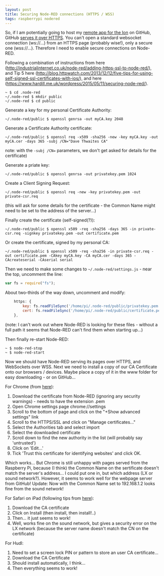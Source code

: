 ```yaml
---
layout: post
title: Securing Node-RED connections (HTTPS / WSS)
tags: raspberrypi nodered
---
```

So, if I am potentially going to host my [remote app for the Ion](https://github.com/DaveThw/EOSRemote) on GitHub, GitHub [serves it over HTTPS](https://davethw.github.io/EOSRemote/www/).  You can't open a standard websocket connection (ws://...) from an HTTPS page (probably wise!), only a secure one (wss://...).  Therefore I need to enable secure connections on Node-RED.

Following a combination of instructions from here (http://industrialinternet.co.uk/node-red/adding-https-ssl-to-node-red/), and Tip 5 here (http://blog.httpwatch.com/2013/12/12/five-tips-for-using-self-signed-ssl-certificates-with-ios/), and here (https://www.hardill.me.uk/wordpress/2015/05/11/securing-node-red/).

```shell
~ $ cd .node-red
~/.node-red $ mkdir public
~/.node-red $ cd public
```
Generate a key for my personal Certificate Authority:
```shell
~/.node-red/public $ openssl genrsa -out myCA.key 2048
```
Generate a Certificate Authority certificate:
```shell
~/.node-red/public $ openssl req -x509 -sha256 -new -key myCA.key -out myCA.cer -days 365 -subj /CN="Dave Thwaites CA"
```
note: with the `-subj /CN=` parameters, we don't get asked for details for the certificate)

Generate a priate key:
```shell
~/.node-red/public $ openssl genrsa -out privatekey.pem 1024
```
Create a Client Signing Request:
```shell
~/.node-red/public $ openssl req -new -key privatekey.pem -out private-csr.req
```
(this will ask for some details for the certificate - the Common Name might need to be set to the address of the server...)

Finally create the certificate (self-signed(?)):
```shell
~/.node-red/public $ openssl x509 -req -sha256 -days 365 -in private-csr.req -signkey privatekey.pem -out certificate.pem
```
Or create the certificate, signed by my personal CA:
```shell
~/.node-red/public $ openssl x509 -req -sha256 -in private-csr.req -out certificate.pem -CAkey myCA.key -CA myCA.cer -days 365 -CAcreateserial -CAserial serial
```

Then we need to make some changes to `~/.node-red/settings.js` - near the top, uncomment the line:
```javascript
var fs = require("fs");
```
About two-thirds of the way down, uncomment and modify:
```javascript
    https: {
        key: fs.readFileSync('/home/pi/.node-red/public/privatekey.pem'),
        cert: fs.readFileSync('/home/pi/.node-red/public/certificate.pem')
    },
```
(note: I can't work out where Node-RED is looking for these files - without a full path it seems that Node-RED can't find them when starting up...)

Then finally re-start Node-RED:
```shell
~ $ node-red-stop
~ $ node-red-start
```

Now we should have Node-RED serving its pages over HTTPS, and WebSockets over WSS.  Next we need to install a copy of our CA Certificate onto our browsers / devices.  Maybe place a copy of it in the www folder for easy downloading - or on GitHub...

For Chrome (from [here](https://www.hardill.me.uk/wordpress/2015/05/11/securing-node-red/#attachment_2086)):

1. Download the certificate from Node-RED (ignoring any security warnings) - needs to have the extension .pem
1. Open Chrome settings page chrome://settings
2. Scroll to the bottom of page and click on the "+Show advanced settings" link
3. Scroll to the HTTPS/SSL and click on "Manage certificates..."
4. Select the Authorities tab and select import
5. Select the downloaded certificate
6. Scroll down to find the new authority in the list (will probably say 'untrusted')
7. Click on 'Edit...'
8. Tick 'Trust this certificate for identifying websites' and click OK.

Which works...  But Chrome is still unhappy with pages served from the Raspberry Pi, because (I think) the Common Name on the sertificate doesn't match the server's address...  I could put one in, but which address (LX or sound network?).  However, it seems to work well for the webpage server from GitHub!  Update: Now with the Common Name set to 192.168.1.2 looks fine from the sound network!

For Safari on iPad (following tips from [here](http://blog.httpwatch.com/2013/12/12/five-tips-for-using-self-signed-ssl-certificates-with-ios/)):

1. Download the CA certificate
2. Click on Install (then install, then install!..)
3. Then... it just seems to work!
4. Well, works fine on the sound network, but gives a security error on the LX network (because the server name doesn't match the CN on the certificate)

For Hudl:

1. Need to set a screen lock PIN or pattern to store an user CA certificate...
2. Download the CA Certificate
3. Should install automatically, I think...
4. Then everything seems to work!

